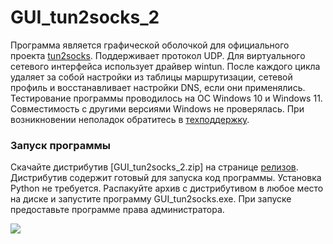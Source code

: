 # GUI_tun2socks_2
Программа является графической оболочкой для официального проекта [tun2socks](https://github.com/xjasonlyu/tun2socks). Поддерживает протокол UDP. Для виртуального сетевого интерфейса использует драйвер wintun. После каждого цикла удаляет за собой настройки из таблицы маршрутизации, сетевой профиль и восстанавливает настройки DNS, если они применялись. Тестирование программы проводилось на ОС Windows 10 и Windows 11. Совместимость с другими версиями Windows не проверялась. При возникновении неполадок обратитесь в [техподдержку](https://t.me/GUI_support).

### Запуск программы
Скачайте дистрибутив [GUI_tun2socks_2.zip] на странице [релизов](https://github.com/sova2022/GUI_tun2socks_2/releases/). Дистрибутив содержит готовый для запуска код программы. Установка Python не требуется. Распакуйте архив с дистрибутивом в любое место на диске и запустите программу GUI_tun2socks.exe. При запуске предоставьте программе права администратора.

![](screenshot.png)
